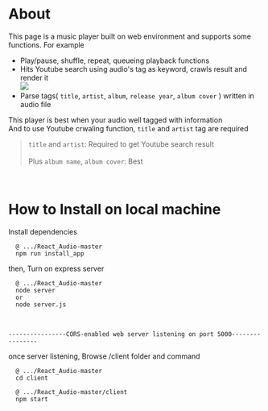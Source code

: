 # About
This page is a music player built on web environment and supports some functions. For example
- Play/pause, shuffle, repeat, queueing playback functions
- Hits Youtube search using audio's tag as keyword, crawls result and render it<br/>
<img src="https://raw.githubusercontent.com/Sessho-maru/React_Audio/master/example.gif"/><br/>
- Parse tags( `title`, `artist`, `album`, `release year`, `album cover` ) written in audio file

This player is best when your audio well tagged with information<br/>
And to use Youtube crwaling function, `title` and `artist` tag are required<br/>
> `title` and `artist`: Required to get Youtube search result<br/><br/>
> Plus `album name`, `album cover`: Best<br/>

<br/>

# How to Install on local machine
Install dependencies
```
  @ .../React_Audio-master
  npm run install_app
```

then, Turn on express server
```
  @ .../React_Audio-master
  node server
  or
  node server.js
```
<br/>

```
----------------CORS-enabled web server listening on port 5000----------------
```
once server listening, Browse /client folder and command
```
  @ .../React_Audio-master
  cd client
  
  @ .../React_Audio-master/client
  npm start
```
